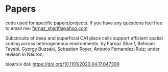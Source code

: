 # Papers
code used for specific papers/projects. If you have any questions feel free to email me: farnaz_sharif@yahoo.com

Subcircuits of deep and superficial CA1 place cells support efficient spatial coding across heterogeneous environments.
by Farnaz Sharif,  Behnam Tayebi,  Gyorgy Buzsaki,  Sebastien Royer,  Antonio Fernandez-Ruiz; under revison in Neuron;

bioarxiv doi: https://doi.org/10.1101/2020.04.17.047399
